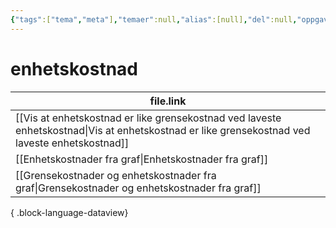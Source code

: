 ```yaml
---
{"tags":["tema","meta"],"temaer":null,"alias":[null],"del":null,"oppgave":null,"fag":null,"eksamen":null,"dg-publish":true,"title":"enhetskostnad","date":"2023-06-01","modified":"2023-06-01","permalink":"/temaer/enhetskostnad/","dgPassFrontmatter":true}
---
```



# enhetskostnad
| file.link                                                                                                                                         |
| ------------------------------------------------------------------------------------------------------------------------------------------------- |
| [[Vis at enhetskostnad er like grensekostnad ved laveste enhetskostnad\|Vis at enhetskostnad er like grensekostnad ved laveste enhetskostnad]] |
| [[Enhetskostnader fra graf\|Enhetskostnader fra graf]]                                                                                         |
| [[Grensekostnader og enhetskostnader fra graf\|Grensekostnader og enhetskostnader fra graf]]                                                   |

{ .block-language-dataview}
